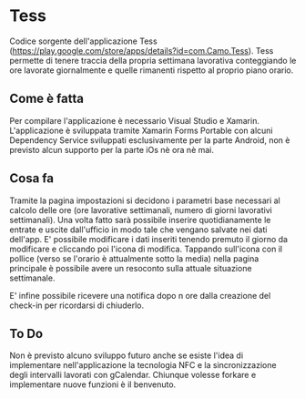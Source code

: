 # Tess #
Codice sorgente dell'applicazione Tess (https://play.google.com/store/apps/details?id=com.Camo.Tess). 
Tess permette di tenere traccia della propria settimana lavorativa conteggiando le ore lavorate giornalmente e quelle rimanenti rispetto al proprio piano orario. 

## Come è fatta ##
Per compilare l'applicazione è necessario Visual Studio e Xamarin. L'applicazione è sviluppata tramite Xamarin Forms Portable con alcuni Dependency Service sviluppati esclusivamente per la parte Android, non è previsto alcun supporto per la parte iOs nè ora nè mai.

## Cosa fa ##
Tramite la pagina impostazioni si decidono i parametri base necessari al calcolo delle ore (ore lavorative settimanali, numero di giorni lavorativi settimanali). Una volta fatto sarà possibile inserire quotidianamente le entrate e uscite dall'ufficio in modo tale che vengano salvate nei dati dell'app. E' possibile modificare i dati inseriti tenendo premuto il giorno da modificare e cliccando poi l'icona di modifica.
Tappando sull'icona con il pollice (verso se l'orario è attualmente sotto la media) nella pagina principale è possibile avere un resoconto sulla attuale situazione settimanale.

E' infine possibile ricevere una notifica dopo n ore dalla creazione del check-in per ricordarsi di chiuderlo.

## To Do ##
Non è previsto alcuno sviluppo futuro anche se esiste l'idea di implementare nell'applicazione la tecnologia NFC e la sincronizzazione degli intervalli lavorati con gCalendar. Chiunque volesse forkare e implementare nuove funzioni è il benvenuto.
